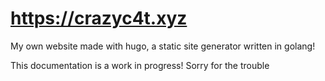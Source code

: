 # https://crazyc4t.xyz

My own website made with hugo, a static site generator written in golang!

This documentation is a work in progress! Sorry for the trouble
